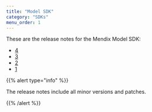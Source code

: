 ```yaml
---
title: "Model SDK"
category: "SDKs"
menu_order: 1
---
```


These are the release notes for the Mendix Model SDK:

* [4](model-sdk-4)
* [3](model-sdk-3)
* [2](model-sdk-2)
* [1](model-sdk-1)

{{% alert type="info" %}}

The release notes include all minor versions and patches.

{{% /alert %}}
